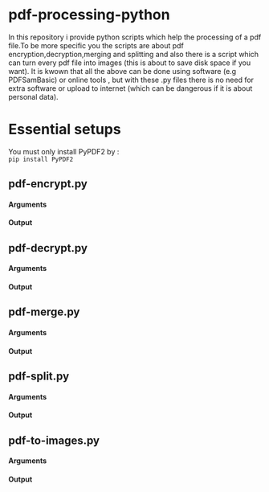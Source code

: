 # pdf-processing-python
In this repository i provide python scripts which help the processing of a pdf file.To be more specific you the scripts are about pdf encryption,decryption,merging and splitting and also there is a script which can turn every pdf file into images (this is about to save disk space if you want).
It is kwown that all the above can be done using software (e.g PDFSamBasic) or online tools , but with these .py files there is no need for extra software or upload to internet (which can be dangerous if it is about personal data).

# Essential setups
You must only install PyPDF2 by :<br>
`pip install PyPDF2`

## pdf-encrypt.py

#### Arguments

#### Output

## pdf-decrypt.py

#### Arguments

#### Output

## pdf-merge.py

#### Arguments

#### Output

## pdf-split.py

#### Arguments

#### Output

## pdf-to-images.py

#### Arguments

#### Output
